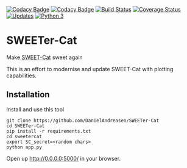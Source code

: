 [![Codacy Badge](https://api.codacy.com/project/badge/Coverage/da52b2a1511a4226a810d82a3fcee346)](https://www.codacy.com/app/daniel.andreasen/SWEETer-Cat?utm_source=github.com&utm_medium=referral&utm_content=DanielAndreasen/SWEETer-Cat&utm_campaign=Badge_Coverage)
[![Codacy Badge](https://api.codacy.com/project/badge/Grade/da52b2a1511a4226a810d82a3fcee346)](https://www.codacy.com/app/daniel.andreasen/SWEETer-Cat?utm_source=github.com&amp;utm_medium=referral&amp;utm_content=DanielAndreasen/SWEETer-Cat&amp;utm_campaign=Badge_Grade)
[![Build Status](https://travis-ci.org/DanielAndreasen/SWEETer-Cat.svg?branch=master)](https://travis-ci.org/DanielAndreasen/SWEETer-Cat)
[![Coverage Status](https://coveralls.io/repos/github/DanielAndreasen/SWEETer-Cat/badge.svg?branch=master)](https://coveralls.io/github/DanielAndreasen/SWEETer-Cat?branch=master)
[![Updates](https://pyup.io/repos/github/DanielAndreasen/SWEETer-Cat/shield.svg)](https://pyup.io/repos/github/DanielAndreasen/SWEETer-Cat/)
[![Python 3](https://pyup.io/repos/github/DanielAndreasen/SWEETer-Cat/python-3-shield.svg)](https://pyup.io/repos/github/DanielAndreasen/SWEETer-Cat/)

# SWEETer-Cat
Make [SWEET-Cat](https://www.astro.up.pt/resources/sweet-cat/) sweet again

This is an effort to modernise and update SWEET-Cat with plotting capabilities.



## Installation

Install and use this tool

    git clone https://github.com/DanielAndreasen/SWEETer-Cat
    cd SWEETer-Cat
    pip install -r requirements.txt
    cd sweetercat
    export SC_secret=<random chars>
    python app.py

Open up http://0.0.0.0:5000/ in your browser.
